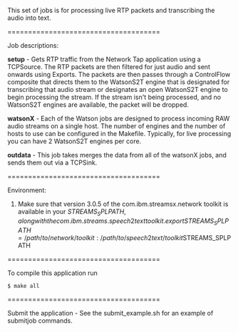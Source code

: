 This set of jobs is for processing live RTP packets and transcribing the audio into text. 

=====================================

Job descriptions: 

**setup** - Gets RTP traffic from the Network Tap application using a TCPSource. 
The RTP packets are then filtered for just audio and sent onwards using Exports. 
The packets are then passes through a ControlFlow composite that directs them to the WatsonS2T
engine that is designated for transcribing that audio stream or designates an open WatsonS2T engine
to begin processing the stream. If the stream isn't being processed, and no WatsonS2T engines are 
available, the packet will be dropped. 

**watsonX** - Each of the Watson jobs are designed to process incoming RAW audio streams on a single host. 
The number of engines and the number of hosts to use can be configured in the Makefile. Typically, for 
live processing you can have 2 WatsonS2T engines per core. 

**outdata** - This job takes merges the data from all of the watsonX jobs, and sends them out via a 
TCPSink. 

=====================================

Environment: 

1. Make sure that version 3.0.5 of the com.ibm.streamsx.network toolkit is available in your $STREAMS_SPLPATH, 
along with the com.ibm.streams.speech2text toolkit. 
	export STREAMS_SPLPATH=/path/to/network/toolkit:/path/to/speech2text/toolkit$STREAMS_SPLPATH

=====================================

To compile this application run 

	$ make all 

=====================================

Submit the application - See the submit_example.sh for an example of submitjob commands.
